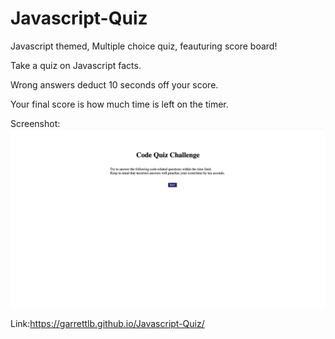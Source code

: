 # Javascript-Quiz

Javascript themed, Multiple choice quiz, feauturing score board!

Take a quiz on Javascript facts. 

Wrong answers deduct 10 seconds off your score.

Your final score is how much time is left on the timer.

Screenshot:
<img src="./assets/images/Screen Shot 2021-09-22 at 10.10.30 PM.png">


Link:https://garrettlb.github.io/Javascript-Quiz/
